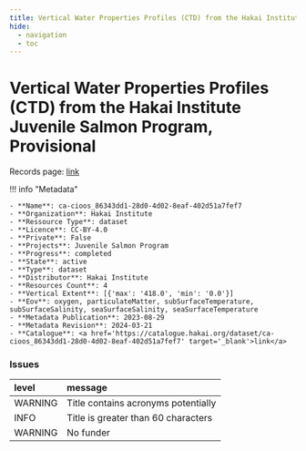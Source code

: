```yaml
---
title: Vertical Water Properties Profiles (CTD) from the Hakai Institute Juvenile Salmon Program, Provisional
hide:
  - navigation
  - toc
---
```


# Vertical Water Properties Profiles (CTD) from the Hakai Institute Juvenile Salmon Program, Provisional

Records page: <a href='https://catalogue.hakai.org/dataset/ca-cioos_86343dd1-28d0-4d02-8eaf-402d51a7fef7' target='_blank'>link</a>

<div id='map'></div>

!!! info "Metadata"
    
    - **Name**: ca-cioos_86343dd1-28d0-4d02-8eaf-402d51a7fef7 
    - **Organization**: Hakai Institute 
    - **Ressource Type**: dataset 
    - **Licence**: CC-BY-4.0 
    - **Private**: False 
    - **Projects**: Juvenile Salmon Program 
    - **Progress**: completed 
    - **State**: active 
    - **Type**: dataset 
    - **Distributor**: Hakai Institute 
    - **Resources Count**: 4 
    - **Vertical Extent**: [{'max': '418.0', 'min': '0.0'}] 
    - **Eov**: oxygen, particulateMatter, subSurfaceTemperature, subSurfaceSalinity, seaSurfaceSalinity, seaSurfaceTemperature 
    - **Metadata Publication**: 2023-08-29 
    - **Metadata Revision**: 2024-03-21 
    - **Catalogue**: <a href='https://catalogue.hakai.org/dataset/ca-cioos_86343dd1-28d0-4d02-8eaf-402d51a7fef7' target='_blank'>link</a> 

### Issues

| level   | message                             |
|:--------|:------------------------------------|
| WARNING | Title contains acronyms potentially |
| INFO    | Title is greater than 60 characters |
| WARNING | No funder                           |

<script>
   document.addEventListener("DOMContentLoaded", function() {
    var map = L.map('map').setView([51.505, -125.09], 5);
    L.tileLayer('https://tile.openstreetmap.org/{z}/{x}/{y}.png', {
        maxZoom: 19,
        attribution: '&copy; <a href="http://www.openstreetmap.org/copyright">OpenStreetMap</a>'
    }).addTo(map);
    var geojsonFeature = {
        "type": "Feature",
        "properties": {
            "name" : "Vertical Water Properties Profiles (CTD) from the Hakai Institute Juvenile Salmon Program, Provisional"
        },
        "geometry": {'type': 'Polygon', 'coordinates': [[[-127.2, 49.92], [-124.6, 49.92], [-124.6, 50.8], [-127.2, 50.8], [-127.2, 49.92]]]}
    }
    L.geoJSON(geojsonFeature).addTo(map);
   })
</script>